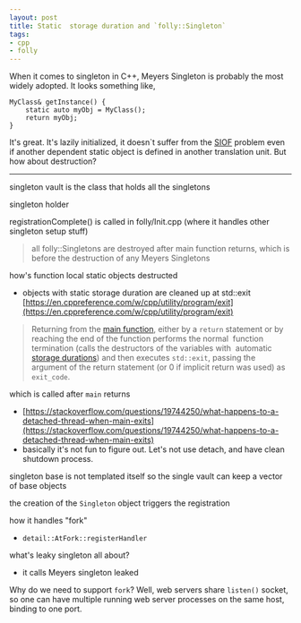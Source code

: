 ```yaml
---
layout: post
title: Static  storage duration and `folly::Singleton`
tags:
- cpp
- folly
---
```


When it comes to singleton in C++, Meyers Singleton is probably the most widely adopted. It looks something like,

<!--kg-card-begin: markdown-->

    MyClass& getInstance() {
        static auto myObj = MyClass();
        return myObj;
    }

<!--kg-card-end: markdown-->

It's great. It's lazily initialized, it doesn`t suffer from the [SIOF](https://en.cppreference.com/w/cpp/language/siof) problem even if another dependent static object is defined in another translation unit. But how about destruction?

* * *

singleton vault is the class that holds all the singletons

singleton holder

registrationComplete() is called in folly/Init.cpp (where it handles other singleton setup stuff)

> all folly::Singletons are destroyed after main function returns, which is before the destruction of any Meyers Singletons

how's function local static objects destructed

- objects with static storage duration are cleaned up at std::exit [https://en.cppreference.com/w/cpp/utility/program/exit](https://en.cppreference.com/w/cpp/utility/program/exit)

> Returning from the [main function](https://en.cppreference.com/w/cpp/language/main_function), either by a `return` statement or by reaching the end of the function performs the normal &nbsp;function termination (calls the destructors of the variables with &nbsp;automatic [storage durations](https://en.cppreference.com/w/cpp/language/storage_duration)) and then executes `std::exit`, passing the argument of the return statement (or ​0​ if implicit return was used) as `exit_code`.

which is called after `main` returns

- [https://stackoverflow.com/questions/19744250/what-happens-to-a-detached-thread-when-main-exits](https://stackoverflow.com/questions/19744250/what-happens-to-a-detached-thread-when-main-exits)
- basically it's not fun to figure out. Let's not use detach, and have clean shutdown process.

singleton base is not templated itself so the single vault can keep a vector of base objects

the creation of the `Singleton` object triggers the registration

how it handles "fork"

- `detail::AtFork::registerHandler`

what's leaky singleton all about?

- it calls Meyers singleton leaked

Why do we need to support `fork`? Well, web servers share `listen()` socket, so one can have multiple running web server processes on the same host, binding to one port.

